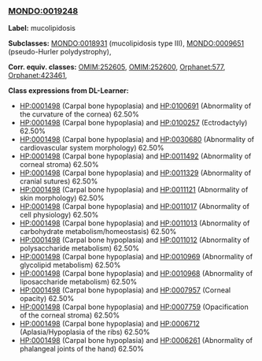 
### [MONDO:0019248](http://purl.obolibrary.org/obo/MONDO_0019248)
**Label:** mucolipidosis

**Subclasses:** [MONDO:0018931](http://purl.obolibrary.org/obo/MONDO_0018931) (mucolipidosis type III), [MONDO:0009651](http://purl.obolibrary.org/obo/MONDO_0009651) (pseudo-Hurler polydystrophy), 

**Corr. equiv. classes:** [OMIM:252605](http://purl.obolibrary.org/obo/OMIM_252605), [OMIM:252600](http://purl.obolibrary.org/obo/OMIM_252600), [Orphanet:577](http://www.orpha.net/ORDO/Orphanet_577), [Orphanet:423461](http://www.orpha.net/ORDO/Orphanet_423461), 

**Class expressions from DL-Learner:**

- [HP:0001498](http://purl.obolibrary.org/obo/HP_0001498) (Carpal bone hypoplasia) and [HP:0100691](http://purl.obolibrary.org/obo/HP_0100691) (Abnormality of the curvature of the cornea) 62.50%
- [HP:0001498](http://purl.obolibrary.org/obo/HP_0001498) (Carpal bone hypoplasia) and [HP:0100257](http://purl.obolibrary.org/obo/HP_0100257) (Ectrodactyly) 62.50%
- [HP:0001498](http://purl.obolibrary.org/obo/HP_0001498) (Carpal bone hypoplasia) and [HP:0030680](http://purl.obolibrary.org/obo/HP_0030680) (Abnormality of cardiovascular system morphology) 62.50%
- [HP:0001498](http://purl.obolibrary.org/obo/HP_0001498) (Carpal bone hypoplasia) and [HP:0011492](http://purl.obolibrary.org/obo/HP_0011492) (Abnormality of corneal stroma) 62.50%
- [HP:0001498](http://purl.obolibrary.org/obo/HP_0001498) (Carpal bone hypoplasia) and [HP:0011329](http://purl.obolibrary.org/obo/HP_0011329) (Abnormality of cranial sutures) 62.50%
- [HP:0001498](http://purl.obolibrary.org/obo/HP_0001498) (Carpal bone hypoplasia) and [HP:0011121](http://purl.obolibrary.org/obo/HP_0011121) (Abnormality of skin morphology) 62.50%
- [HP:0001498](http://purl.obolibrary.org/obo/HP_0001498) (Carpal bone hypoplasia) and [HP:0011017](http://purl.obolibrary.org/obo/HP_0011017) (Abnormality of cell physiology) 62.50%
- [HP:0001498](http://purl.obolibrary.org/obo/HP_0001498) (Carpal bone hypoplasia) and [HP:0011013](http://purl.obolibrary.org/obo/HP_0011013) (Abnormality of carbohydrate metabolism/homeostasis) 62.50%
- [HP:0001498](http://purl.obolibrary.org/obo/HP_0001498) (Carpal bone hypoplasia) and [HP:0011012](http://purl.obolibrary.org/obo/HP_0011012) (Abnormality of polysaccharide metabolism) 62.50%
- [HP:0001498](http://purl.obolibrary.org/obo/HP_0001498) (Carpal bone hypoplasia) and [HP:0010969](http://purl.obolibrary.org/obo/HP_0010969) (Abnormality of glycolipid metabolism) 62.50%
- [HP:0001498](http://purl.obolibrary.org/obo/HP_0001498) (Carpal bone hypoplasia) and [HP:0010968](http://purl.obolibrary.org/obo/HP_0010968) (Abnormality of liposaccharide metabolism) 62.50%
- [HP:0001498](http://purl.obolibrary.org/obo/HP_0001498) (Carpal bone hypoplasia) and [HP:0007957](http://purl.obolibrary.org/obo/HP_0007957) (Corneal opacity) 62.50%
- [HP:0001498](http://purl.obolibrary.org/obo/HP_0001498) (Carpal bone hypoplasia) and [HP:0007759](http://purl.obolibrary.org/obo/HP_0007759) (Opacification of the corneal stroma) 62.50%
- [HP:0001498](http://purl.obolibrary.org/obo/HP_0001498) (Carpal bone hypoplasia) and [HP:0006712](http://purl.obolibrary.org/obo/HP_0006712) (Aplasia/Hypoplasia of the ribs) 62.50%
- [HP:0001498](http://purl.obolibrary.org/obo/HP_0001498) (Carpal bone hypoplasia) and [HP:0006261](http://purl.obolibrary.org/obo/HP_0006261) (Abnormality of phalangeal joints of the hand) 62.50%


